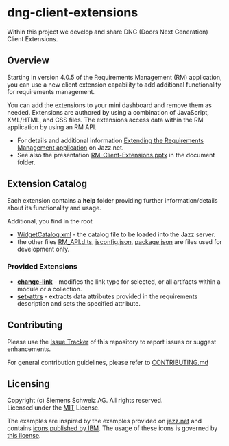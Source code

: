 # dng-client-extensions
Within this project we develop and share DNG (Doors Next Generation) Client Extensions.

## Overview
Starting in version 4.0.5 of the Requirements Management (RM) application, you can use a new client extension capability to add additional functionality for requirements management.

You can add the extensions to your mini dashboard and remove them as needed. Extensions are authored by using a combination of JavaScript, XML/HTML, and CSS files. The extensions access data within the RM application by using an RM API.
- For details and additional information [Extending the Requirements Management application](https://jazz.net/wiki/bin/view/Main/RMExtensionsMain) on Jazz.net.
- See also the presentation [RM-Client-Extensions.pptx](https://github.com/jazz-community/dng-client-extensions/blob/master/Documents/RM-Client-Extensions.pptx) in the document folder.

## Extension Catalog
Each extension contains a **help** folder providing further information/details about its functionality and usage.

Additional, you find in the root
- [WidgetCatalog.xml](http://jazz-community.org/dng-client-extensions/WidgetCatalog.xml) - the catalog file to be loaded into the Jazz server.
- the other files [RM_API.d.ts](#), [jsconfig.json](#), [package.json](#) are files used for development only.

### Provided Extensions
- **[change-link](http://jazz-community.org/dng-client-extensions/change-link/change-link.xml)** - modifies the link type for selected, or all artifacts within a module or a collection.
- **[set-attrs](http://jazz-community.org/dng-client-extensions/set-attrs/set-attrs)** - extracts data attributes provided in the requirements description and sets the specified attribute.

## Contributing
Please use the [Issue Tracker](https://github.com/jazz-community/dng-client-extensions/issues) of this repository to report issues or suggest enhancements.

For general contribution guidelines, please refer to [CONTRIBUTING.md](https://github.com/jazz-community/dng-client-extensions/blob/master/CONTRIBUTING.md)

## Licensing
Copyright (c) Siemens Schweiz AG. All rights reserved.<br>
Licensed under the [MIT](http://jazz-community.org/dng-client-extensions/LICENSE) License.

The examples are inspired by the examples provided on [jazz.net](https://jazz.net/wiki/bin/view/Main/RMExtensionsMain) and contains [icons published by IBM](https://github.com/jazz-community/dng-client-extensions/blob/master/IBM%20licensed%20material/ibm_license_en.html). The usage of these icons is governed by [this license](https://htmlpreview.github.io/?https://github.com/jazz-community/dng-client-extensions/blob/master/IBM%20licensed%20material/ibm_license_en.html).
